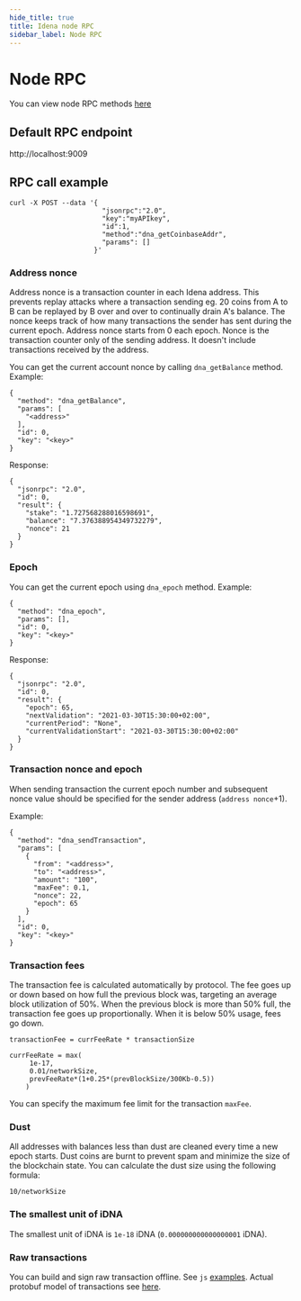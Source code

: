 ```yaml
---
hide_title: true
title: Idena node RPC
sidebar_label: Node RPC
---
```


# Node RPC

You can view node RPC methods [here](http://rpc.idena.io)

## Default RPC endpoint

http://localhost:9009

## RPC call example

```
curl -X POST --data '{
                       "jsonrpc":"2.0",
                       "key":"myAPIkey",
                       "id":1,
                       "method":"dna_getCoinbaseAddr",
                       "params": []
                     }'
```

### Address nonce

Address nonce is a transaction counter in each Idena address. This prevents replay attacks where a transaction sending eg.
20 coins from A to B can be replayed by B over and over to continually drain A's balance.
The nonce keeps track of how many transactions the sender has sent during the current epoch. Address nonce starts from 0 each epoch.
Nonce is the transaction counter only of the sending address. It doesn't include transactions received by the address.

You can get the current account nonce by calling `dna_getBalance` method. Example:

```
{
  "method": "dna_getBalance",
  "params": [
    "<address>"
  ],
  "id": 0,
  "key": "<key>"
}
```

Response:

```
{
  "jsonrpc": "2.0",
  "id": 0,
  "result": {
    "stake": "1.727568288016598691",
    "balance": "7.376388954349732279",
    "nonce": 21
  }
}
```

### Epoch

You can get the current epoch using `dna_epoch` method. Example:

```
{
  "method": "dna_epoch",
  "params": [],
  "id": 0,
  "key": "<key>"
}
```

Response:

```
{
  "jsonrpc": "2.0",
  "id": 0,
  "result": {
    "epoch": 65,
    "nextValidation": "2021-03-30T15:30:00+02:00",
    "currentPeriod": "None",
    "currentValidationStart": "2021-03-30T15:30:00+02:00"
  }
}
```

### Transaction nonce and epoch

When sending transaction the current epoch number and subsequent nonce value should be specified for the sender address (`address nonce`+1).

Example:

```
{
  "method": "dna_sendTransaction",
  "params": [
    {
      "from": "<address>",
      "to": "<address>",
      "amount": "100",
      "maxFee": 0.1,
      "nonce": 22,
      "epoch": 65
    }
  ],
  "id": 0,
  "key": "<key>"
}
```

### Transaction fees

The transaction fee is calculated automatically by protocol. The fee goes up or down based on how full the previous block was, targeting an average block utilization of 50%.
When the previous block is more than 50% full, the transaction fee goes up proportionally. When it is below 50% usage, fees go down.

```
transactionFee = currFeeRate * transactionSize

currFeeRate = max(
     1e-17,
     0.01/networkSize,
     prevFeeRate*(1+0.25*(prevBlockSize/300Kb-0.5))
    )
```

You can specify the maximum fee limit for the transaction `maxFee`.

### Dust

All addresses with balances less than dust are cleaned every time a new epoch starts. Dust coins are burnt to prevent spam and minimize the size of the blockchain state. You can calculate the dust size using the following formula:

```
10/networkSize
```

### The smallest unit of iDNA

The smallest unit of iDNA is `1e-18` iDNA (`0.000000000000000001` iDNA).

### Raw transactions

You can build and sign raw transaction offline. See `js` [examples](https://github.com/idena-network/idena-examples/tree/master/nodejs-protobuf-transaction-signing). Actual protobuf model of transactions see [here](https://github.com/idena-network/idena-go/blob/master/protobuf/models.proto#L6).
